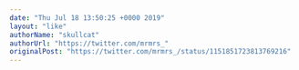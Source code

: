 ```yaml
---
date: "Thu Jul 18 13:50:25 +0000 2019"
layout: "like"
authorName: "skullcat"
authorUrl: "https://twitter.com/mrmrs_"
originalPost: "https://twitter.com/mrmrs_/status/1151851723813769216"
---
```

